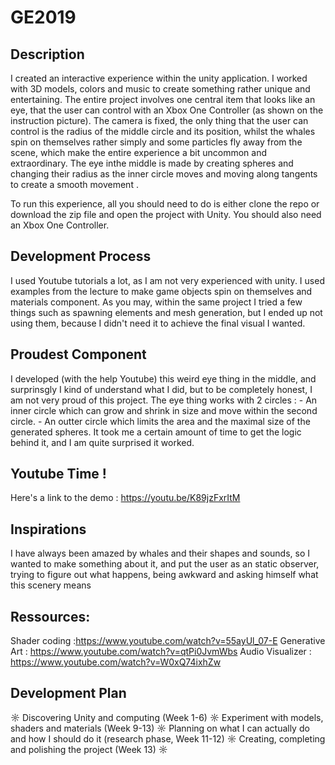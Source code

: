 # GE2019

## Description

  I created an interactive experience within the unity application. I worked with 3D models, colors and music to create something rather unique and entertaining. The entire project involves one central item that looks like an eye, that the user can control with an Xbox One Controller (as shown on the instruction picture). The camera is fixed, the only thing that the user can control is the radius of the middle circle and its position, whilst the whales spin on themselves rather simply and some particles fly away from the scene, which make the entire experience a bit uncommon and extraordinary.
The eye inthe middle is made by creating spheres and changing their radius as the inner circle moves and moving along tangents to create a smooth movement .

  To run this experience, all you should need to do is either clone the repo or download the zip file and open the project with Unity. You should also need an Xbox One Controller.

 ## Development Process
 
 I used Youtube tutorials a lot, as I am not very experienced with unity. I used examples from the lecture to make game objects spin on themselves and materials component. As you may, within the same project I tried a few things such as spawning elements and mesh generation, but I ended up not using them, because I didn't need it to achieve the final visual I wanted.

  ## Proudest Component
  I developed (with the help Youtube) this weird eye thing in the middle, and surprinsgly I kind of understand what I did, but to be completely honest, I am not very proud of this project.
  The eye thing works with 2 circles : 
    - An inner circle which can grow and shrink in size and move within the second circle.
    - An outter circle which limits the area and the maximal size of the generated spheres.
  It took me a certain amount of time to get the logic behind it, and I am quite surprised it worked.
  
  ## Youtube Time !
  
  Here's a link to the demo : https://youtu.be/K89jzFxrItM
  
  ## Inspirations
  I have always been amazed by whales and their shapes and sounds, so I wanted to make something about it, and put the user as an static observer, trying to figure out what happens, being awkward and asking himself what this scenery means
## Ressources:

  Shader coding :https://www.youtube.com/watch?v=55ayUl_07-E
  Generative Art : https://www.youtube.com/watch?v=qtPi0JvmWbs
  Audio Visualizer : https://www.youtube.com/watch?v=W0xQ74ixhZw
  
## Development Plan
 ☼ Discovering Unity and computing (Week 1-6)
 ☼ Experiment with models, shaders and materials (Week 9-13)
 ☼ Planning on what I can actually do and how I should do it (research phase, Week 11-12)
 ☼ Creating, completing and polishing the project (Week 13)
 ☼ 
